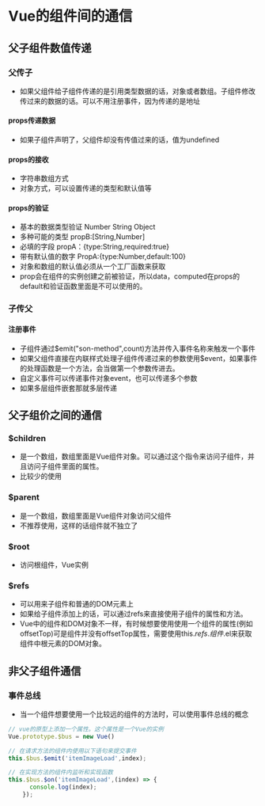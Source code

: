 # Vue的组件间的通信

## 父子组件数值传递

### 父传子

* 如果父组件给子组件传递的是引用类型数据的话，对象或者数组。子组件修改传过来的数据的话。可以不用注册事件，因为传递的是地址

#### props传递数据

* 如果子组件声明了，父组件却没有传值过来的话，值为undefined

#### props的接收

* 字符串数组方式
* 对象方式，可以设置传递的类型和默认值等

#### props的验证

* 基本的数据类型验证 Number String Object
* 多种可能的类型 propB:[String,Number]
* 必填的字段 propA：{type:String,required:true}
* 带有默认值的数字 PropA:{type:Number,default:100}
* 对象和数组的默认值必须从一个工厂函数来获取
* prop会在组件的实例创建之前被验证，所以data，computed在props的default和验证函数里面是不可以使用的。

### 子传父

#### 注册事件

* 子组件通过$emit("son-method",count)方法并传入事件名称来触发一个事件
* 如果父组件直接在内联样式处理子组件传递过来的参数使用$event，如果事件的处理函数是一个方法，会当做第一个参数传进去。
* 自定义事件可以传递事件对象event，也可以传递多个参数
* 如果多层组件嵌套那就多层传递

## 父子组价之间的通信

### $children

* 是一个数组，数组里面是Vue组件对象。可以通过这个指令来访问子组件，并且访问子组件里面的属性。
* 比较少的使用

### $parent

* 是一个数组，数组里面是Vue组件对象访问父组件
* 不推荐使用，这样的话组件就不独立了

### $root

* 访问根组件，Vue实例

### $refs

* 可以用来子组件和普通的DOM元素上
* 如果给子组件添加上的话，可以通过refs来直接使用子组件的属性和方法。
* Vue中的组件和DOM对象不一样，有时候想要使用使用一个组件的属性(例如offsetTop)可是组件并没有offsetTop属性，需要使用this.$refs.组件.$el来获取组件中根元素的DOM对象。

## 非父子组件通信

### 事件总线

* 当一个组件想要使用一个比较远的组件的方法时，可以使用事件总线的概念

```js
// vue的原型上添加一个属性。这个属性是一个Vue的实例
Vue.prototype.$bus = new Vue()

// 在请求方法的组件内使用以下语句来提交事件
this.$bus.$emit('itemImageLoad',index);

// 在实现方法的组件内监听和实现函数
this.$bus.$on('itemImageLoad',(index) => {
      console.log(index);
    });
```